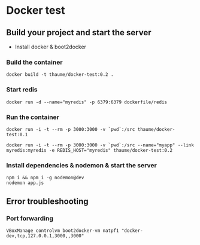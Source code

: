 # Docker test

## Build your project and start the server
- Install docker & boot2docker

### Build the container
```
docker build -t thaume/docker-test:0.2 .
```

### Start redis
```
docker run -d --name="myredis" -p 6379:6379 dockerfile/redis
```

### Run the container
```
docker run -i -t --rm -p 3000:3000 -v `pwd`:/src thaume/docker-test:0.1
```

```
docker run -i -t --rm -p 3000:3000 -v `pwd`:/src --name="myapp" --link myredis:myredis -e REDIS_HOST="myredis" thaume/docker-test:0.2
```

### Install dependencies & nodemon & start the server
```
npm i && npm i -g nodemon@dev
nodemon app.js
```

## Error troubleshooting

### Port forwarding
```
VBoxManage controlvm boot2docker-vm natpf1 "docker-dev,tcp,127.0.0.1,3000,,3000"
```
